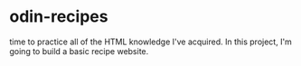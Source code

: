 # odin-recipes
time to practice all of the HTML knowledge I've acquired. In this project, I'm going to build a basic recipe website.
